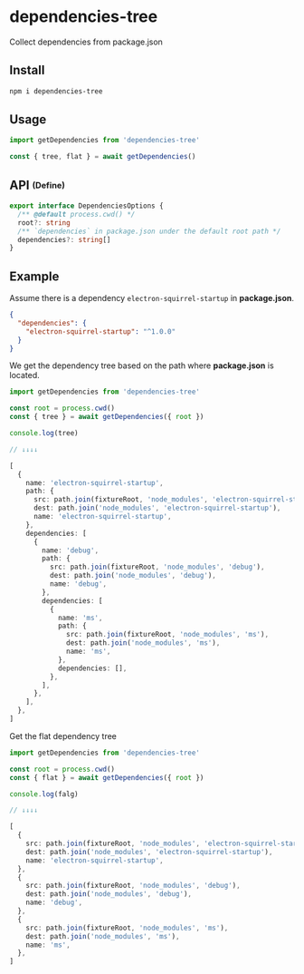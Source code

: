 # dependencies-tree

Collect dependencies from package.json

## Install

```sh
npm i dependencies-tree
```

## Usage

```ts
import getDependencies from 'dependencies-tree'

const { tree, flat } = await getDependencies()
```

## API <sub><sup>(Define)</sup></sub>

```ts
export interface DependenciesOptions {
  /** @default process.cwd() */
  root?: string
  /** `dependencies` in package.json under the default root path */
  dependencies?: string[]
}
```

## Example

Assume there is a dependency `electron-squirrel-startup` in **package.json**.

```json
{
  "dependencies": {
    "electron-squirrel-startup": "^1.0.0"
  }
}
```

We get the dependency tree based on the path where **package.json** is located.

```ts
import getDependencies from 'dependencies-tree'

const root = process.cwd()
const { tree } = await getDependencies({ root })

console.log(tree)

// ↓↓↓↓

[
  {
    name: 'electron-squirrel-startup',
    path: {
      src: path.join(fixtureRoot, 'node_modules', 'electron-squirrel-startup'),
      dest: path.join('node_modules', 'electron-squirrel-startup'),
      name: 'electron-squirrel-startup',
    },
    dependencies: [
      {
        name: 'debug',
        path: {
          src: path.join(fixtureRoot, 'node_modules', 'debug'),
          dest: path.join('node_modules', 'debug'),
          name: 'debug',
        },
        dependencies: [
          {
            name: 'ms',
            path: {
              src: path.join(fixtureRoot, 'node_modules', 'ms'),
              dest: path.join('node_modules', 'ms'),
              name: 'ms',
            },
            dependencies: [],
          },
        ],
      },
    ],
  },
]
```

Get the flat dependency tree

```ts
import getDependencies from 'dependencies-tree'

const root = process.cwd()
const { flat } = await getDependencies({ root })

console.log(falg)

// ↓↓↓↓

[
  {
    src: path.join(fixtureRoot, 'node_modules', 'electron-squirrel-startup'),
    dest: path.join('node_modules', 'electron-squirrel-startup'),
    name: 'electron-squirrel-startup',
  },
  {
    src: path.join(fixtureRoot, 'node_modules', 'debug'),
    dest: path.join('node_modules', 'debug'),
    name: 'debug',
  },
  {
    src: path.join(fixtureRoot, 'node_modules', 'ms'),
    dest: path.join('node_modules', 'ms'),
    name: 'ms',
  },
]
```
